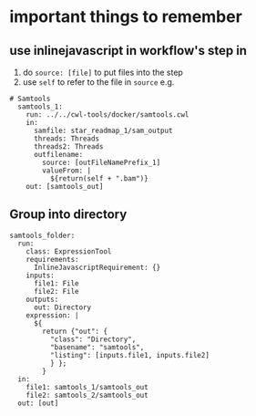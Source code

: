 # important things to remember
## use inlinejavascript in workflow's step in
1. do `source: [file]` to put files into the step
2. use `self` to refer to the file in `source`
e.g.
```cwl
# Samtools
  samtools_1:
    run: ../../cwl-tools/docker/samtools.cwl
    in:
      samfile: star_readmap_1/sam_output
      threads: Threads
      threads2: Threads
      outfilename:
        source: [outFileNamePrefix_1]
        valueFrom: |
          ${return(self + ".bam")}
    out: [samtools_out]
```

## Group into directory
```cwl
samtools_folder:
  run:
    class: ExpressionTool
    requirements:
      InlineJavascriptRequirement: {}
    inputs:
      file1: File
      file2: File
    outputs:
      out: Directory
    expression: |
      ${
        return {"out": {
          "class": "Directory",
          "basename": "samtools",
          "listing": [inputs.file1, inputs.file2]
          } };
        }
  in:
    file1: samtools_1/samtools_out
    file2: samtools_2/samtools_out
  out: [out]
```